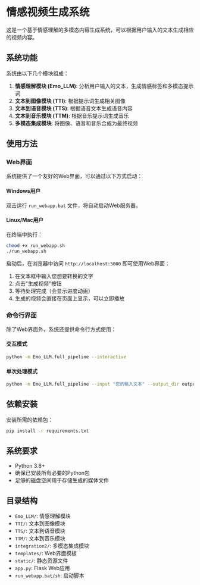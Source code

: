 # 情感视频生成系统

这是一个基于情感理解的多模态内容生成系统，可以根据用户输入的文本生成相应的视频内容。

## 系统功能

系统由以下几个模块组成：

1. **情感理解模块 (Emo_LLM)**: 分析用户输入的文本，生成情感标签和多模态提示词
2. **文本到图像模块 (TTI)**: 根据提示词生成相关图像
3. **文本到语音模块 (TTS)**: 根据语音文本生成语音内容
4. **文本到音乐模块 (TTM)**: 根据音乐提示词生成音乐
5. **多模态集成模块**: 将图像、语音和音乐合成为最终视频

## 使用方法

### Web界面

系统提供了一个友好的Web界面，可以通过以下方式启动：

#### Windows用户

双击运行 `run_webapp.bat` 文件，将自动启动Web服务器。

#### Linux/Mac用户

在终端中执行：

```bash
chmod +x run_webapp.sh
./run_webapp.sh
```

启动后，在浏览器中访问 `http://localhost:5000` 即可使用Web界面：

1. 在文本框中输入您想要转换的文字
2. 点击"生成视频"按钮
3. 等待处理完成（会显示进度动画）
4. 生成的视频会直接在页面上显示，可以立即播放

### 命令行界面

除了Web界面外，系统还提供命令行方式使用：

#### 交互模式

```bash
python -m Emo_LLM.full_pipeline --interactive
```

#### 单次处理模式

```bash
python -m Emo_LLM.full_pipeline --input "您的输入文本" --output_dir output_videos
```

## 依赖安装

安装所需的依赖包：

```bash
pip install -r requirements.txt
```

## 系统要求

- Python 3.8+
- 确保已安装所有必要的Python包
- 足够的磁盘空间用于存储生成的媒体文件

## 目录结构

- `Emo_LLM/`: 情感理解模块
- `TTI/`: 文本到图像模块
- `TTS/`: 文本到语音模块
- `TTM/`: 文本到音乐模块
- `integration2/`: 多模态集成模块
- `templates/`: Web界面模板
- `static/`: 静态资源文件
- `app.py`: Flask Web应用
- `run_webapp.bat/sh`: 启动脚本 